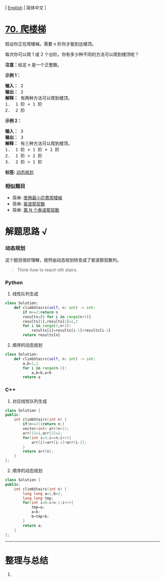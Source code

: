 | [English](README_EN.md) | 简体中文 |

# [70. 爬楼梯](https://leetcode-cn.com/problems/climbing-stairs)
<p>假设你正在爬楼梯。需要 <em>n</em>&nbsp;阶你才能到达楼顶。</p>

<p>每次你可以爬 1 或 2 个台阶。你有多少种不同的方法可以爬到楼顶呢？</p>

<p><strong>注意：</strong>给定 <em>n</em> 是一个正整数。</p>

<p><strong>示例 1：</strong></p>

<pre><strong>输入：</strong> 2
<strong>输出：</strong> 2
<strong>解释：</strong> 有两种方法可以爬到楼顶。
1.  1 阶 + 1 阶
2.  2 阶</pre>

<p><strong>示例 2：</strong></p>

<pre><strong>输入：</strong> 3
<strong>输出：</strong> 3
<strong>解释：</strong> 有三种方法可以爬到楼顶。
1.  1 阶 + 1 阶 + 1 阶
2.  1 阶 + 2 阶
3.  2 阶 + 1 阶
</pre>

**标签:**  [动态规划](https://leetcode-cn.com/tag/dynamic-programming) 
 ### 相似题目
- 简单:	[使用最小花费爬楼梯](https://leetcode-cn.com/problems/min-cost-climbing-stairs) 
- 简单:	[斐波那契数](https://leetcode-cn.com/problems/fibonacci-number) 
- 简单:	[第 N 个泰波那契数](https://leetcode-cn.com/problems/n-th-tribonacci-number) 

# 解题思路 √

### 动态规划

这个题目很好理解，居然由动态规划转变成了斐波那契数列。

> Think how to reach nth stairs.

### Python

1. 线性队列生成

```python
class Solution:
    def climbStairs(self, n: int) -> int:
        if n<=2:return n
        results=[0 for i in range(n+1)]
        results[1],results[2]=1,2
        for i in range(3,n+1):
            results[i]=results[i-1]+results[i-2]
        return results[n]
```

2. 顺序的动态规划


```python
class Solution:
    def climbStairs(self, n: int) -> int:
        a,b=1,2
        for i in range(n-1):
            a,b=b,a+b
        return a
```

### C++

1. 对应线性队列生成

```cpp
class Solution {
public:
    int climbStairs(int n) {
        if(n<=2){return n;}
        vector<int> arr(n+1);
        arr[1]=1,arr[2]=2;
        for(int i=3;i<=n;i++){
            arr[i]=arr[i-1]+arr[i-2];
        }
        return arr[n];
    }
};
```

2. 顺序的动态规划

```cpp
class Solution {
public:
    int climbStairs(int n) {
        long long a=1,b=2;
        long long tmp;
        for(int i=0;i<n-1;i++){
            tmp=a;
            a=b;
            b=tmp+b;
        }
        return a;
    }
};
```



---



# 整理与总结

1. 